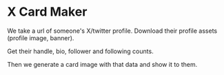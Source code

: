 # X Card Maker

We take a url of someone's X/twitter profile. Download their profile assets (profile image, banner).

Get their handle, bio, follower and following counts. 

Then we generate a card image with that data and show it to them.
